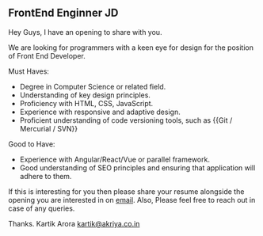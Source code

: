 ## FrontEnd Enginner JD

Hey Guys, I have an opening to share with you. 


We are looking for programmers with a keen eye for design for the position of Front End Developer. 


Must Haves:
* Degree in Computer Science or related field.
* Understanding of key design principles.
* Proficiency with HTML, CSS, JavaScript.
* Experience with responsive and adaptive design.
* Proficient understanding of code versioning tools, such as {{Git / Mercurial / SVN}}


Good to Have:

* Experience with Angular/React/Vue or parallel framework.
* Good understanding of SEO principles and ensuring that application will adhere to them.


If this is interesting for you then please share your resume alongside the opening you are interested in on [email](mailto:kartik@akriya.co.in). Also, Please feel free to reach out in case of any queries. 

Thanks. 
Kartik Arora
kartik@akriya.co.in
